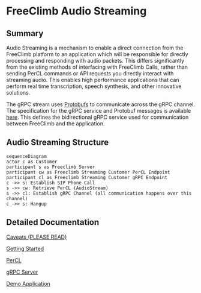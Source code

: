 # FreeClimb Audio Streaming

## Summary

Audio Streaming is a mechanism to enable a direct connection from the FreeClimb platform to an application which will be responsible for directly processing and responding with audio packets. This differs significantly from the existing methods of interfacing with FreeClimb Calls, rather than sending PerCL commands or API requests you directly interact with streaming audio. This enables high performance applications that can perform real time transcription, speech synthesis, and other innovative solutions.

The gRPC stream uses [Protobufs](https://protobuf.dev/overview/) to communicate across the gRPC channel. The specification for the gRPC service and Protobuf messages is available [here](./proto/ivr.proto). This defines the bidirectional gRPC service used for communication between FreeClimb and the application.

## Audio Streaming Structure

```mermaid
sequenceDiagram
actor c as Customer
participant s as Freeclimb Server
participant cw as Freeclimb Streaming Customer PerCL Endpoint
participant cl as Freeclimb Streaming Customer gRPC Endpoint
c ->> s: Establish SIP Phone Call
s ->> cw: Retrieve PerCL (AudioStream)
s ->> cl: Establish gRPC Channel (all communication happens over this channel)
c ->> s: Hangup
```

## Detailed Documentation

[Caveats (PLEASE READ)](docs/0-caveats.md)

[Getting Started](docs/1-getting-started.md)

[PerCL](docs/2-percl.md)

[gRPC Server](docs/3-grpc-server.md)

[Demo Application](docs/4-demo-applications.md)
